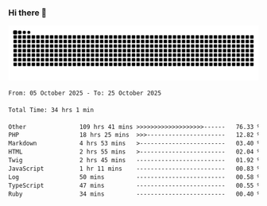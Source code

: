 ### Hi there 👋
<picture>
  <source media="(prefers-color-scheme: dark)" srcset="https://raw.githubusercontent.com/skyhhjmk/skyhhjmk/output/github-contribution-grid-snake-dark.svg">
  <source media="(prefers-color-scheme: light)" srcset="https://raw.githubusercontent.com/skyhhjmk/skyhhjmk/output/github-contribution-grid-snake.svg">
  <img alt="github contribution grid snake animation" src="https://raw.githubusercontent.com/skyhhjmk/skyhhjmk/output/github-contribution-grid-snake.svg">
</picture>

<!--START_SECTION:waka-->

```txt
From: 05 October 2025 - To: 25 October 2025

Total Time: 34 hrs 1 min

Other               109 hrs 41 mins >>>>>>>>>>>>>>>>>>>------   76.33 %
PHP                 18 hrs 25 mins  >>>----------------------   12.82 %
Markdown            4 hrs 53 mins   >------------------------   03.40 %
HTML                2 hrs 55 mins   >------------------------   02.04 %
Twig                2 hrs 45 mins   -------------------------   01.92 %
JavaScript          1 hr 11 mins    -------------------------   00.83 %
Log                 50 mins         -------------------------   00.58 %
TypeScript          47 mins         -------------------------   00.55 %
Ruby                34 mins         -------------------------   00.40 %
```

<!--END_SECTION:waka-->
